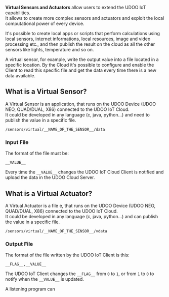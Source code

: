**Virtual Sensors and Actuators** allow users to extend the UDOO IoT capabilities.  
It allows to create more complex sensors and actuators and exploit the local computational power of every device.

It's possible to create local apps or scripts that perform calculations using local sensors, internet informations, local resources, image and video processing etc., and then publish the result on the cloud as all the other sensors like lights, temperature and so on.

A virtual sensor, for example, write the output value into a file located in a specific location.
By the Cloud it's possible to configure and enable the Client to read this specific file and get the data every time there is a new data available.

## What is a Virtual Sensor?

A Virtual Sensor is an application, that runs on the UDOO Device (UDOO NEO, QUAD/DUAL, X86) connected to the UDOO IoT Cloud.  
It could be developed in any language (c, java, python...) and need to publish the value in a specific file.

    /sensors/virtual/__NAME_OF_THE_SENSOR__/data

### Input File

The format of the file must be:

    __VALUE__

Every time the `__VALUE__` changes the UDOO IoT Cloud Client is notified and upload the data in the UDOO Cloud Server.

## What is a Virtual Actuator?

A Virtual Actuator is a file e, that runs on the UDOO Device (UDOO NEO, QUAD/DUAL, X86) connected to the UDOO IoT Cloud.  
It could be developed in any language (c, java, python...) and can publish the value in a specific file.

    /sensors/virtual/__NAME_OF_THE_SENSOR__/vdata

### Output File

The format of the file written by the UDOO IoT Client is this:

    __FLAG__,__VALUE__

The UDOO IoT Client changes the `__FLAG__` from `0` to `1`, or from `1` to `0` to notify when the `__VALUE__` is updated.  

A listening program can
